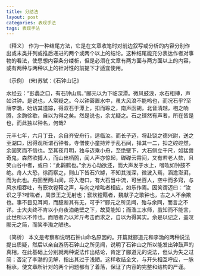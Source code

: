 ```yaml
---
title: 分结法
layout: post
categories: 表现手法
tags: 表现手法
---
```


〔释义〕 作为一种结尾方法，它是在文章收笔时对前边叙写或分析的内容分别作出或末类并列或推后递进的两个或两个以上的结论。这种结尾能充分表达作者对事物的看法，使思想内容条分缕析，但是必须在文章有两方面与两方面以上的内容，或有两种与两种以上的针对性的前提下才适宜使用。

〔示例〕 (宋)苏轼：《石钟山记》

水经云：“彭蠡之口，有石钟山焉。”郦元以为下临深潭。微风鼓浪，水石相搏，声如洪钟。是说也，人常疑之。今以钟磬置水中，虽大风浪不能呜也，而况石乎?至唐李渤，始访其遗踪，得双石于潭上，扣而聆之，南声函胡，北音清越，枹之响腾，余韵徐歇，自以为得之矣。然是说也，余尤疑之。石之铿然有声者，所在皆是也，而此独以钟名，何哉?

元丰七年，六月丁丑，余自齐安舟行，适临汝。而长子迈，将赴饶之德兴尉，送之至湖口，因得观所谓石钟者。寺僧使小童持斧于乱石间，择其一二，扣之硿硿然，余固笑而不信也。至其夜月明，独与迈乘小舟，至绝壁下，大石侧立千尺，如猛兽奇鬼，森然欲搏人，而山出栖鹘，闻人声亦惊起，磔磔云霄间，又有若老人欬，且笑山谷中者，或曰：“此鹳鹤也。”余方心动欲还，而大声发于水上，噌吰如钟鼓不绝。舟人大恐，徐而察之，则山下皆石穴罅，不知其浅深，微波入焉，涵澹澎湃，而为此也。舟回至两山间，将入港口，有大石当中流，可坐百人，空中而多窍，与风水相吞吐，有窾坎镗鞳之声，与向之噌吰者相应，如乐作焉。因笑谓迈曰：“汝识之乎?噌吰者，周景王之无射也；窾坎镗鞳者，魏献子之歌钟也，古之人不余欺也。事不目见耳闻，而臆断其有无，可乎?”郦元之所见闻，殆与余同，而言之不详。士大夫终不肯以小舟夜泊绝壁之下，故莫能知；而渔工水师，虽知而不能言，此世所以不传也。而陋者乃以斧斤考击而求之，自以为得其实。余是以记之，盖叹郦元之简，而笑李渤之陋也。

〔简析〕 本文是考察和说明石钟山命名原因的。开篇就郦道元和李渤的两种说法提出质疑，然后以亲自游历石钟山之所见闻，说明了石钟山之所以能发出钟鼓声的真相，在此基础上分别就两种说法作出结论，肯定了郦道元的说法，但认为失之过简；否定了李渤的见解，指出其过于浅陋。这样收结全文，与开头相互呼应，一脉相承，使文章所针对的两个问题都有了着落，保证了内容的完整和结构的严谨。 
